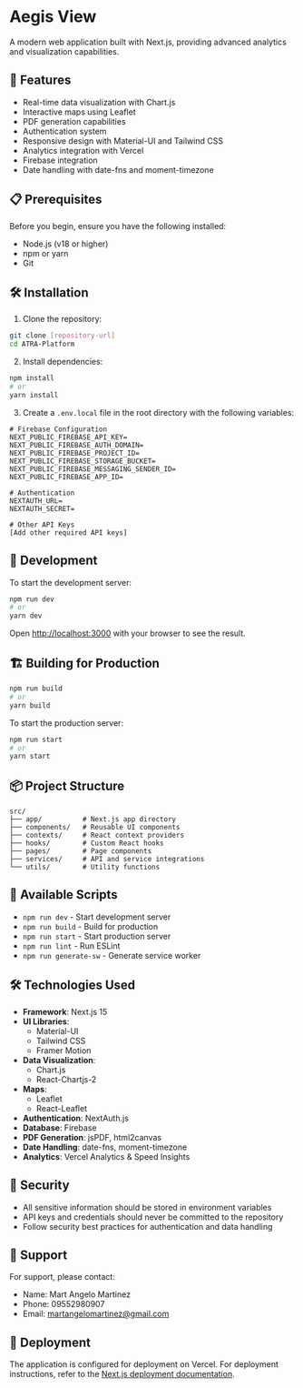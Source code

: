 # Aegis View

A modern web application built with Next.js, providing advanced analytics and visualization capabilities.

## 🚀 Features

- Real-time data visualization with Chart.js
- Interactive maps using Leaflet
- PDF generation capabilities
- Authentication system
- Responsive design with Material-UI and Tailwind CSS
- Analytics integration with Vercel
- Firebase integration
- Date handling with date-fns and moment-timezone

## 📋 Prerequisites

Before you begin, ensure you have the following installed:
- Node.js (v18 or higher)
- npm or yarn
- Git

## 🛠️ Installation

1. Clone the repository:
```bash
git clone [repository-url]
cd ATRA-Platform
```

2. Install dependencies:
```bash
npm install
# or
yarn install
```

3. Create a `.env.local` file in the root directory with the following variables:
```env
# Firebase Configuration
NEXT_PUBLIC_FIREBASE_API_KEY=
NEXT_PUBLIC_FIREBASE_AUTH_DOMAIN=
NEXT_PUBLIC_FIREBASE_PROJECT_ID=
NEXT_PUBLIC_FIREBASE_STORAGE_BUCKET=
NEXT_PUBLIC_FIREBASE_MESSAGING_SENDER_ID=
NEXT_PUBLIC_FIREBASE_APP_ID=

# Authentication
NEXTAUTH_URL=
NEXTAUTH_SECRET=

# Other API Keys
[Add other required API keys]
```

## 🚀 Development

To start the development server:

```bash
npm run dev
# or
yarn dev
```

Open [http://localhost:3000](http://localhost:3000) with your browser to see the result.

## 🏗️ Building for Production

```bash
npm run build
# or
yarn build
```

To start the production server:

```bash
npm run start
# or
yarn start
```

## 📦 Project Structure

```
src/
├── app/          # Next.js app directory
├── components/   # Reusable UI components
├── contexts/     # React context providers
├── hooks/        # Custom React hooks
├── pages/        # Page components
├── services/     # API and service integrations
└── utils/        # Utility functions
```

## 🔧 Available Scripts

- `npm run dev` - Start development server
- `npm run build` - Build for production
- `npm run start` - Start production server
- `npm run lint` - Run ESLint
- `npm run generate-sw` - Generate service worker

## 🛠️ Technologies Used

- **Framework**: Next.js 15
- **UI Libraries**: 
  - Material-UI
  - Tailwind CSS
  - Framer Motion
- **Data Visualization**: 
  - Chart.js
  - React-Chartjs-2
- **Maps**: 
  - Leaflet
  - React-Leaflet
- **Authentication**: NextAuth.js
- **Database**: Firebase
- **PDF Generation**: jsPDF, html2canvas
- **Date Handling**: date-fns, moment-timezone
- **Analytics**: Vercel Analytics & Speed Insights

## 🔐 Security

- All sensitive information should be stored in environment variables
- API keys and credentials should never be committed to the repository
- Follow security best practices for authentication and data handling

## 👥 Support

For support, please contact:
- Name: Mart Angelo Martinez
- Phone: 09552980907
- Email: martangelomartinez@gmail.com

## 🔄 Deployment

The application is configured for deployment on Vercel. For deployment instructions, refer to the [Next.js deployment documentation](https://nextjs.org/docs/app/building-your-application/deploying).
